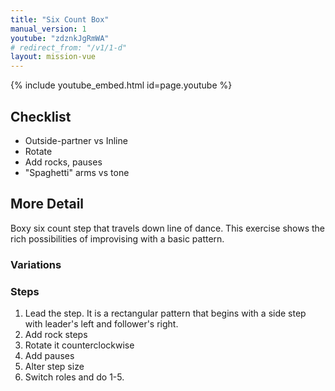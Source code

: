 ```yaml
---
title: "Six Count Box"
manual_version: 1
youtube: "zdznkJgRmWA"
# redirect_from: "/v1/1-d"
layout: mission-vue
---
```


{% include youtube_embed.html id=page.youtube %}

## Checklist

* Outside-partner vs Inline
* Rotate 
* Add rocks, pauses
* "Spaghetti" arms vs tone

## More Detail

Boxy six count step that travels down line of dance. This exercise shows the rich possibilities of improvising with a basic pattern. 

### Variations

### Steps

1. Lead the step. It is a rectangular pattern that begins with a side step with leader's left and follower's right. 
2. Add rock steps
3. Rotate it counterclockwise
4. Add pauses
5. Alter step size
6. Switch roles and do 1-5. 
